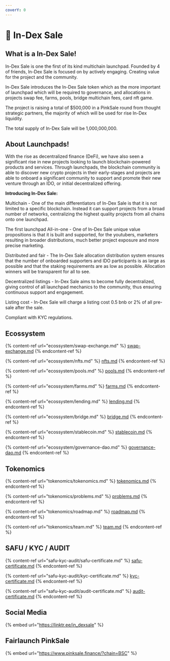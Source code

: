 ```yaml
---
coverY: 0
---
```


# 🔰 In-Dex Sale

## What is a In-Dex Sale!

In-Dex Sale is one the first of its kind multichain launchpad. Founded by 4 of friends, In-Dex Sale is focused on by actively engaging. Creating value for the project and the community.

In-Dex Sale introduces the In-Dex Sale token which as the more important of launchpad which will be required to governance, and allocations in projects swap fee, farms, pools, bridge multichain fees, card nft game.

The project is raising a total of $500,000 in a PinkSale round from thought strategic partners, the majority of which will be used for rise In-Dex liquidity.

The total supply of In-Dex Sale will be 1,000,000,000.

## About Launchpads!

With the rise as decentralized finance (DeFi), we have also seen a significant rise in new projects looking to launch blockchain-powered products and services. Through launchpads, the blockchain community is able to discover new crypto projects in their early-stages and projects are able to onboard a significant community to support and promote their new venture through an IDO, or initial decentralized offering.

**Introducing In-Dex Sale:**

Multichain - One of the main differentiators of In-Dex Sale is that it is not limited to a specific blockchain. Instead it can support projects from a broad number of networks, centralizing the highest quality projects from all chains onto one launchpad.

The first launchpad All-in-one - One of In-Dex Sale unique value propositions is that it is built and supported, for the youtubers, marketers resulting in broader distributions, much better project exposure and more precise marketing.

Distributed and fair - The In-Dex Sale allocation distribution system ensures that the number of onboarded supporters and IDO participants is as large as possible and that the staking requirements are as low as possible. Allocation winners will be transparent for all to see.

Decentralized listings - In-Dex Sale aims to become fully decentralized, giving control of all launchpad mechanics to the community, thus ensuring continuous support and engagement.

Listing cost - In-Dex Sale will charge a listing cost 0.5 bnb or 2% of all pre-sale after the sale.

Compliant with KYC regulations.

## Ecossystem

{% content-ref url="ecossystem/swap-exchange.md" %}
[swap-exchange.md](ecossystem/swap-exchange.md)
{% endcontent-ref %}

{% content-ref url="ecossystem/nfts.md" %}
[nfts.md](ecossystem/nfts.md)
{% endcontent-ref %}

{% content-ref url="ecossystem/pools.md" %}
[pools.md](ecossystem/pools.md)
{% endcontent-ref %}

{% content-ref url="ecossystem/farms.md" %}
[farms.md](ecossystem/farms.md)
{% endcontent-ref %}

{% content-ref url="ecossystem/lending.md" %}
[lending.md](ecossystem/lending.md)
{% endcontent-ref %}

{% content-ref url="ecossystem/bridge.md" %}
[bridge.md](ecossystem/bridge.md)
{% endcontent-ref %}

{% content-ref url="ecossystem/stablecoin.md" %}
[stablecoin.md](ecossystem/stablecoin.md)
{% endcontent-ref %}

{% content-ref url="ecossystem/governance-dao.md" %}
[governance-dao.md](ecossystem/governance-dao.md)
{% endcontent-ref %}

## Tokenomics

{% content-ref url="tokenomics/tokenomics.md" %}
[tokenomics.md](tokenomics/tokenomics.md)
{% endcontent-ref %}

{% content-ref url="tokenomics/problems.md" %}
[problems.md](tokenomics/problems.md)
{% endcontent-ref %}

{% content-ref url="tokenomics/roadmap.md" %}
[roadmap.md](tokenomics/roadmap.md)
{% endcontent-ref %}

{% content-ref url="tokenomics/team.md" %}
[team.md](tokenomics/team.md)
{% endcontent-ref %}

## SAFU / KYC / AUDIT&#x20;

{% content-ref url="safu-kyc-audit/safu-certificate.md" %}
[safu-certificate.md](safu-kyc-audit/safu-certificate.md)
{% endcontent-ref %}

{% content-ref url="safu-kyc-audit/kyc-certificate.md" %}
[kyc-certificate.md](safu-kyc-audit/kyc-certificate.md)
{% endcontent-ref %}

{% content-ref url="safu-kyc-audit/audit-certificate.md" %}
[audit-certificate.md](safu-kyc-audit/audit-certificate.md)
{% endcontent-ref %}

## Social Media

{% embed url="https://linktr.ee/in_dexsale" %}

## Fairlaunch PinkSale

{% embed url="https://www.pinksale.finance/?chain=BSC" %}
